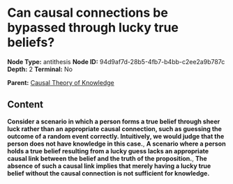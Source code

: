 # Can causal connections be bypassed through lucky true beliefs?

**Node Type:** antithesis
**Node ID:** 94d9af7d-28b5-4fb7-b4bb-c2ee2a9b787c
**Depth:** 2
**Terminal:** No

**Parent:** [Causal Theory of Knowledge](causal-theory-of-knowledge.md)

## Content

**Consider a scenario in which a person forms a true belief through sheer luck rather than an appropriate causal connection, such as guessing the outcome of a random event correctly. Intuitively, we would judge that the person does not have knowledge in this case.**, **A scenario where a person holds a true belief resulting from a lucky guess lacks an appropriate causal link between the belief and the truth of the proposition.**, **The absence of such a causal link implies that merely having a lucky true belief without the causal connection is not sufficient for knowledge.**

